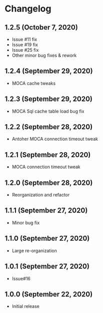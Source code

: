 # Changelog

## 1.2.5 (October 7, 2020)
* Issue #11 fix
* Issue #19 fix
* Issue #25 fix
* Other minor bug fixes & rework

## 1.2.4 (September 29, 2020)
* MOCA cache tweaks

## 1.2.3 (September 29, 2020)
* MOCA Sql cache table load bug fix

## 1.2.2 (September 28, 2020)
* Antoher MOCA connection timeout tweak

## 1.2.1 (September 28, 2020)
* MOCA connection timeout tweak

## 1.2.0 (September 28, 2020)
* Reorganization and refactor

## 1.1.1 (September 27, 2020)
* Minor bug fix

## 1.1.0 (September 27, 2020)
* Large re-organization

## 1.0.1 (September 27, 2020)
* Issue#16

## 1.0.0 (September 22, 2020)
* Initial release